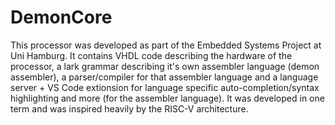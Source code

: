 # DemonCore
This processor was developed as part of the Embedded Systems Project at Uni Hamburg.
It contains VHDL code describing the hardware of the processor, a lark grammar describing it's own assembler language (demon assembler), a parser/compiler for that assembler language and a language server + VS Code extionsion for language specific auto-completion/syntax highlighting and more (for the assembler language).
It was developed in one term and was inspired heavily by the RISC-V architecture.
